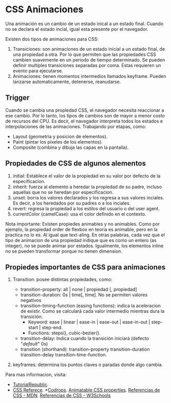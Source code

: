 # CSS Animaciones

Una animación es un cambio de un estado inical a un estado final. Cuando no se declara el estado incial, igual esta presente por el navegador.

Existen dos tipos de animaciones para CSS:

1. Transiciones: son animaciones de un estado inicial a un estado final, de una propiedad a otra. Por lo que permiten que las propiedades CSS cambien suavemente en un periodo de tiempo determinado. Se pueden definir multiples transiciones separadas por coma. Estas requieren un evento para ejecutarse.
2. Animaciones: tienen momentos intermedios llamados keyframe. Pueden lanzarse automaticamente, detenerse, reanudarse.

## Trigger

Cuando se cambia una propiedad CSS, el navegador necesita reaccionar a ese cambio. Por lo tanto, los tipos de cambios son de mayor a menor costo de recursos del CPU. Es decir, el navegador interpreta todos los estados e interpolaciones de las animaciones. Trabajando por etapas, como:

* Layout (geometria y posicion de elementos).
* Paint (pintar los pixeles de los elementos).
* Composite (combina y dibuja las capas en la pantalla).

## Propiedades de CSS de algunos alementos

1. initial: Establece el valor de la propiedad en su valor por defecto de la especificacion.
2. inherit: fuerza al elemento a heredar la propiedad de su padre, incluso aquellas que no se heredan por especificacion.
3. unset: borra los valores declarados y los regresa a sus valores inciales. Es decir, a los heredados por su padres o a los inciales.
4. revert: regresa la propiedad a los estilos del usuario o del user agent.
5. currentColor (camelCase): usa el color definido en el contexto.

Nota importante: Existen propiedes animables y no animables. Como por ejemplo, la propiedad order de flexbox en teoria es animable, pero en la practica no lo es. Al igual que text-aling. En otras palabras, cada vez que el tipo de animacion de una propiedad indique que es como un entero (as integer), no se puede animar por estados. Igualmente, los elementos inline no se pueden transformar porque no tienen dimension.

## Propiedes importantes de CSS para animaciones

1. Transition: posee distintas propiedades, como:
   * transition-property: all | none | propiedad [, propiedad]
   * transition-duration: 0s | time[, time]. No se permiten valores negativos
   * transition-timing-function (easing functions): indica la aceleracion de existir. Como se calculará cada valor intermedio mientras dura la transición. 
        - Keyword: ease | linear | ease-in | ease-out | ease-in-out | step-start | step-end.
        - Functions: steps(), cubic-bezier().
   * transition-delay: Indica cuando la transición iniciará (defecto "*default*" 0s)
   * transition (shorthand): transition-property transition-duration transition-delay transition-time-function.

2. keyframes: determina los puntos claves o paradas donde algo cambia.

Para mas informacion, visita:

* [TutorialRepublic](https://www.tutorialrepublic.com/css-reference/css-animatable-properties.php).
* [CSS Referece](https://cssreference.io/).
*[Codrops](https://tympanus.net/codrops/css_reference/).
[Animatable CSS properties](https://developer.mozilla.org/en-US/docs/Web/CSS/CSS_animated_properties).
[Referencias de CSS - MDN](https://developer.mozilla.org/es/docs/Web/CSS/Referencia_CSS).
[Referencias de CSS - W3Schools](https://www.w3schools.com/cssref/)
